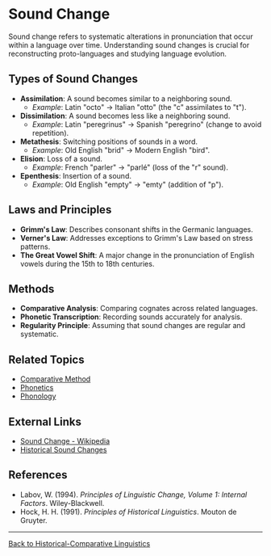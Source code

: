 # Sound Change

Sound change refers to systematic alterations in pronunciation that occur within a language over time. Understanding sound changes is crucial for reconstructing proto-languages and studying language evolution.

## Types of Sound Changes

- **Assimilation**: A sound becomes similar to a neighboring sound.
  - *Example*: Latin "octo" → Italian "otto" (the "c" assimilates to "t").
- **Dissimilation**: A sound becomes less like a neighboring sound.
  - *Example*: Latin "peregrinus" → Spanish "peregrino" (change to avoid repetition).
- **Metathesis**: Switching positions of sounds in a word.
  - *Example*: Old English "brid" → Modern English "bird".
- **Elision**: Loss of a sound.
  - *Example*: French "parler" → "parlé" (loss of the "r" sound).
- **Epenthesis**: Insertion of a sound.
  - *Example*: Old English "empty" → "emty" (addition of "p").

## Laws and Principles

- **Grimm's Law**: Describes consonant shifts in the Germanic languages.
- **Verner's Law**: Addresses exceptions to Grimm's Law based on stress patterns.
- **The Great Vowel Shift**: A major change in the pronunciation of English vowels during the 15th to 18th centuries.

## Methods

- **Comparative Analysis**: Comparing cognates across related languages.
- **Phonetic Transcription**: Recording sounds accurately for analysis.
- **Regularity Principle**: Assuming that sound changes are regular and systematic.


## Related Topics

- [Comparative Method](Comparative-Method.md)
- [Phonetics](../../Language/Inner-Structure/Phonetics/Phonetics.md)
- [Phonology](../../Language/Inner-Structure/Phonology/Phonology.md)

## External Links

- [Sound Change - Wikipedia](https://en.wikipedia.org/wiki/Sound_change)
- [Historical Sound Changes](https://glottopedia.org/wiki/Sound_change)

## References

- Labov, W. (1994). *Principles of Linguistic Change, Volume 1: Internal Factors*. Wiley-Blackwell.
- Hock, H. H. (1991). *Principles of Historical Linguistics*. Mouton de Gruyter.

---

[Back to Historical-Comparative Linguistics](README.md)

